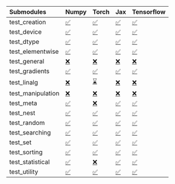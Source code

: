 | Submodules        | Numpy                                                                                                                           | Torch                                                                                                                           | Jax                                                                                                                             | Tensorflow                                                                                                                      |
|:------------------|:--------------------------------------------------------------------------------------------------------------------------------|:--------------------------------------------------------------------------------------------------------------------------------|:--------------------------------------------------------------------------------------------------------------------------------|:--------------------------------------------------------------------------------------------------------------------------------|
| test_creation     | <a href="https://github.com/unifyai/ivy/runs/7959100071?check_suite_focus=true" rel="noopener noreferrer" target="_blank">✅</a> | <a href="https://github.com/unifyai/ivy/runs/7959102640?check_suite_focus=true" rel="noopener noreferrer" target="_blank">✅</a> | <a href="https://github.com/unifyai/ivy/runs/7959104855?check_suite_focus=true" rel="noopener noreferrer" target="_blank">✅</a> | <a href="https://github.com/unifyai/ivy/runs/7959106984?check_suite_focus=true" rel="noopener noreferrer" target="_blank">✅</a> |
| test_device       | <a href="https://github.com/unifyai/ivy/runs/7959100254?check_suite_focus=true" rel="noopener noreferrer" target="_blank">✅</a> | <a href="https://github.com/unifyai/ivy/runs/7959102827?check_suite_focus=true" rel="noopener noreferrer" target="_blank">✅</a> | <a href="https://github.com/unifyai/ivy/runs/7959104987?check_suite_focus=true" rel="noopener noreferrer" target="_blank">✅</a> | <a href="https://github.com/unifyai/ivy/runs/7959107156?check_suite_focus=true" rel="noopener noreferrer" target="_blank">✅</a> |
| test_dtype        | <a href="https://github.com/unifyai/ivy/runs/7959100367?check_suite_focus=true" rel="noopener noreferrer" target="_blank">✅</a> | <a href="https://github.com/unifyai/ivy/runs/7959102981?check_suite_focus=true" rel="noopener noreferrer" target="_blank">✅</a> | <a href="https://github.com/unifyai/ivy/runs/7959105100?check_suite_focus=true" rel="noopener noreferrer" target="_blank">✅</a> | <a href="https://github.com/unifyai/ivy/runs/7959107298?check_suite_focus=true" rel="noopener noreferrer" target="_blank">✅</a> |
| test_elementwise  | <a href="https://github.com/unifyai/ivy/runs/7959100554?check_suite_focus=true" rel="noopener noreferrer" target="_blank">✅</a> | <a href="https://github.com/unifyai/ivy/runs/7959103105?check_suite_focus=true" rel="noopener noreferrer" target="_blank">✅</a> | <a href="https://github.com/unifyai/ivy/runs/7959105244?check_suite_focus=true" rel="noopener noreferrer" target="_blank">✅</a> | <a href="https://github.com/unifyai/ivy/runs/7959107445?check_suite_focus=true" rel="noopener noreferrer" target="_blank">✅</a> |
| test_general      | <a href="https://github.com/unifyai/ivy/runs/7959100755?check_suite_focus=true" rel="noopener noreferrer" target="_blank">❌</a> | <a href="https://github.com/unifyai/ivy/runs/7959103246?check_suite_focus=true" rel="noopener noreferrer" target="_blank">❌</a> | <a href="https://github.com/unifyai/ivy/runs/7959105366?check_suite_focus=true" rel="noopener noreferrer" target="_blank">❌</a> | <a href="https://github.com/unifyai/ivy/runs/7959107568?check_suite_focus=true" rel="noopener noreferrer" target="_blank">❌</a> |
| test_gradients    | <a href="https://github.com/unifyai/ivy/runs/7959100919?check_suite_focus=true" rel="noopener noreferrer" target="_blank">✅</a> | <a href="https://github.com/unifyai/ivy/runs/7959103383?check_suite_focus=true" rel="noopener noreferrer" target="_blank">✅</a> | <a href="https://github.com/unifyai/ivy/runs/7959105499?check_suite_focus=true" rel="noopener noreferrer" target="_blank">✅</a> | <a href="https://github.com/unifyai/ivy/runs/7959107690?check_suite_focus=true" rel="noopener noreferrer" target="_blank">✅</a> |
| test_linalg       | <a href="https://github.com/unifyai/ivy/runs/7959101070?check_suite_focus=true" rel="noopener noreferrer" target="_blank">❌</a> | <a href="https://github.com/unifyai/ivy/runs/7959103530?check_suite_focus=true" rel="noopener noreferrer" target="_blank">⌛</a> | <a href="https://github.com/unifyai/ivy/runs/7959105644?check_suite_focus=true" rel="noopener noreferrer" target="_blank">❌</a> | <a href="https://github.com/unifyai/ivy/runs/7959107813?check_suite_focus=true" rel="noopener noreferrer" target="_blank">❌</a> |
| test_manipulation | <a href="https://github.com/unifyai/ivy/runs/7959101188?check_suite_focus=true" rel="noopener noreferrer" target="_blank">❌</a> | <a href="https://github.com/unifyai/ivy/runs/7959103655?check_suite_focus=true" rel="noopener noreferrer" target="_blank">❌</a> | <a href="https://github.com/unifyai/ivy/runs/7959105769?check_suite_focus=true" rel="noopener noreferrer" target="_blank">❌</a> | <a href="https://github.com/unifyai/ivy/runs/7959107910?check_suite_focus=true" rel="noopener noreferrer" target="_blank">❌</a> |
| test_meta         | <a href="https://github.com/unifyai/ivy/runs/7959101311?check_suite_focus=true" rel="noopener noreferrer" target="_blank">✅</a> | <a href="https://github.com/unifyai/ivy/runs/7959103764?check_suite_focus=true" rel="noopener noreferrer" target="_blank">❌</a> | <a href="https://github.com/unifyai/ivy/runs/7959105900?check_suite_focus=true" rel="noopener noreferrer" target="_blank">✅</a> | <a href="https://github.com/unifyai/ivy/runs/7959108054?check_suite_focus=true" rel="noopener noreferrer" target="_blank">✅</a> |
| test_nest         | <a href="https://github.com/unifyai/ivy/runs/7959101490?check_suite_focus=true" rel="noopener noreferrer" target="_blank">✅</a> | <a href="https://github.com/unifyai/ivy/runs/7959103908?check_suite_focus=true" rel="noopener noreferrer" target="_blank">✅</a> | <a href="https://github.com/unifyai/ivy/runs/7959106029?check_suite_focus=true" rel="noopener noreferrer" target="_blank">✅</a> | <a href="https://github.com/unifyai/ivy/runs/7959108174?check_suite_focus=true" rel="noopener noreferrer" target="_blank">✅</a> |
| test_random       | <a href="https://github.com/unifyai/ivy/runs/7959101618?check_suite_focus=true" rel="noopener noreferrer" target="_blank">✅</a> | <a href="https://github.com/unifyai/ivy/runs/7959104086?check_suite_focus=true" rel="noopener noreferrer" target="_blank">✅</a> | <a href="https://github.com/unifyai/ivy/runs/7959106186?check_suite_focus=true" rel="noopener noreferrer" target="_blank">✅</a> | <a href="https://github.com/unifyai/ivy/runs/7959108309?check_suite_focus=true" rel="noopener noreferrer" target="_blank">✅</a> |
| test_searching    | <a href="https://github.com/unifyai/ivy/runs/7959101775?check_suite_focus=true" rel="noopener noreferrer" target="_blank">✅</a> | <a href="https://github.com/unifyai/ivy/runs/7959104246?check_suite_focus=true" rel="noopener noreferrer" target="_blank">✅</a> | <a href="https://github.com/unifyai/ivy/runs/7959106310?check_suite_focus=true" rel="noopener noreferrer" target="_blank">✅</a> | <a href="https://github.com/unifyai/ivy/runs/7959108418?check_suite_focus=true" rel="noopener noreferrer" target="_blank">✅</a> |
| test_set          | <a href="https://github.com/unifyai/ivy/runs/7959101934?check_suite_focus=true" rel="noopener noreferrer" target="_blank">✅</a> | <a href="https://github.com/unifyai/ivy/runs/7959104380?check_suite_focus=true" rel="noopener noreferrer" target="_blank">✅</a> | <a href="https://github.com/unifyai/ivy/runs/7959106415?check_suite_focus=true" rel="noopener noreferrer" target="_blank">✅</a> | <a href="https://github.com/unifyai/ivy/runs/7959108560?check_suite_focus=true" rel="noopener noreferrer" target="_blank">✅</a> |
| test_sorting      | <a href="https://github.com/unifyai/ivy/runs/7959102086?check_suite_focus=true" rel="noopener noreferrer" target="_blank">✅</a> | <a href="https://github.com/unifyai/ivy/runs/7959104537?check_suite_focus=true" rel="noopener noreferrer" target="_blank">✅</a> | <a href="https://github.com/unifyai/ivy/runs/7959106524?check_suite_focus=true" rel="noopener noreferrer" target="_blank">✅</a> | <a href="https://github.com/unifyai/ivy/runs/7959108695?check_suite_focus=true" rel="noopener noreferrer" target="_blank">✅</a> |
| test_statistical  | <a href="https://github.com/unifyai/ivy/runs/7959102249?check_suite_focus=true" rel="noopener noreferrer" target="_blank">✅</a> | <a href="https://github.com/unifyai/ivy/runs/7959104628?check_suite_focus=true" rel="noopener noreferrer" target="_blank">❌</a> | <a href="https://github.com/unifyai/ivy/runs/7959106669?check_suite_focus=true" rel="noopener noreferrer" target="_blank">✅</a> | <a href="https://github.com/unifyai/ivy/runs/7959108814?check_suite_focus=true" rel="noopener noreferrer" target="_blank">✅</a> |
| test_utility      | <a href="https://github.com/unifyai/ivy/runs/7959102492?check_suite_focus=true" rel="noopener noreferrer" target="_blank">✅</a> | <a href="https://github.com/unifyai/ivy/runs/7959104762?check_suite_focus=true" rel="noopener noreferrer" target="_blank">✅</a> | <a href="https://github.com/unifyai/ivy/runs/7959106851?check_suite_focus=true" rel="noopener noreferrer" target="_blank">✅</a> | <a href="https://github.com/unifyai/ivy/runs/7959108955?check_suite_focus=true" rel="noopener noreferrer" target="_blank">✅</a> |